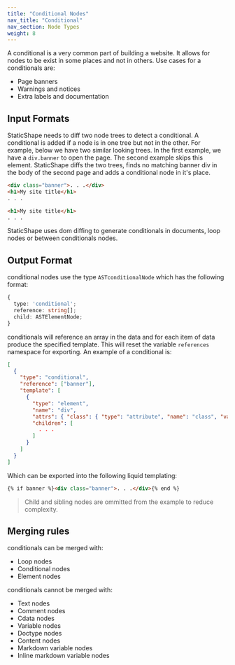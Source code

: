 ```yaml
---
title: "Conditional Nodes"
nav_title: "Conditional"
nav_section: Node Types
weight: 8
---
```


A conditional is a very common part of building a website. It allows for nodes to be exist in some places and not in others. Use cases for a conditionals are:

- Page banners
- Warnings and notices
- Extra labels and documentation

## Input Formats

StaticShape needs to diff two node trees to detect a conditional. A conditional is added if a node is in one tree but not in the other. For example, below we have two similar looking trees. In the first example, we have a `div.banner` to open the page. The second example skips this element. StaticShape diffs the two trees, finds no matching banner div in the body of the second page and adds a conditional node in it's place.

```html
<div class="banner">. . .</div>
<h1>My site title</h1>
. . .
```

```html
<h1>My site title</h1>
. . .
```

StaticShape uses dom diffing to generate conditionals in documents, loop nodes or between conditionals nodes.

## Output Format

conditional nodes use the type `ASTconditionalNode` which has the following format:

```typescript
{
  type: 'conditional';
  reference: string[];
  child: ASTElementNode;
}
```

conditionals will reference an array in the data and for each item of data produce the specified template. This will reset the variable `references` namespace for exporting. An example of a conditional is:

```json
[
  {
    "type": "conditional",
    "reference": ["banner"],
    "template": [
      {
        "type": "element",
        "name": "div",
        "attrs": { "class": { "type": "attribute", "name": "class", "value": "banner" } },
        "children": [
          . . .
        ]
      }
    ]
  }
]
```

Which can be exported into the following liquid templating:

```html
{% if banner %}<div class="banner">. . .</div>{% end %}
```

> Child and sibling nodes are ommitted from the example to reduce complexity.

## Merging rules

conditionals can be merged with:

- Loop nodes
- Conditional nodes
- Element nodes

conditionals cannot be merged with:

- Text nodes
- Comment nodes
- Cdata nodes
- Variable nodes
- Doctype nodes
- Content nodes
- Markdown variable nodes
- Inline markdown variable nodes
